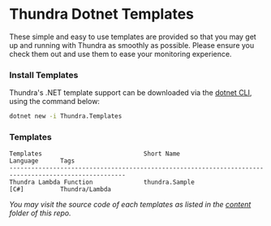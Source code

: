 # Thundra Dotnet Templates

These simple and easy to use templates are provided so that you may get up and running with Thundra as smoothly as possible. Please ensure you check them out and use them to ease your monitoring experience.

### Install Templates

Thundra's .NET template support can be downloaded via the [dotnet CLI](https://docs.microsoft.com/en-us/dotnet/core/tools/dotnet?tabs=netcore21), using the command below:

```bash
dotnet new -i Thundra.Templates
```

### Templates

```
Templates                            Short Name                    Language      Tags
------------------------------------------------------------------------------------------------------
Thundra Lambda Function              thundra.Sample                 [C#]          Thundra/Lambda

```

_You may visit the source code of each templates as listed in the [content](./content) folder of this repo._

